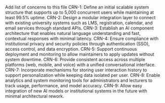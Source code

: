 Add list of concerns to this file
CRN-1: Define an initial scalable system structure that supports up to 5,000 concurrent users while maintaining at least 99.5% uptime.
CRN-2: Design a modular integration layer to connect with existing university systems such as LMS, registration, calendar, and email services through standard APIs.
CRN-3: Establish an AI component architecture that enables natural language understanding and fast, contextual responses with minimal latency.
CRN-4: Ensure compliance with institutional privacy and security policies through authentication (SSO), access control, and data encryption.
CRN-5: Support continuous deployment and monitoring to allow maintainers to apply updates without system downtime.
CRN-6: Provide consistent access across multiple platforms (web, mobile, and voice) with a unified conversational interface.
CRN-7: Incorporate mechanisms for storing user interaction history to support personalization while keeping data isolated per user.
CRN-8: Enable analytics and system monitoring tools for administrators and lecturers to track usage, performance, and model accuracy.
CRN-9: Allow easy integration of new AI models or institutional systems in the future with minimal architectural rework.
